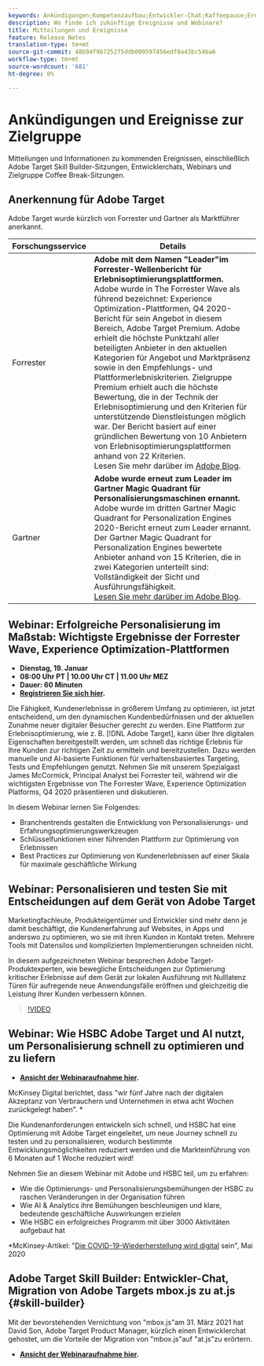 ```yaml
---
keywords: Ankündigungen;Kompetenzaufbau;Entwickler-Chat;Kaffeepause;Ereignisse;Forrester;Gartner;Webinar
description: Wo finde ich zukünftige Ereignisse und Webinare?
title: Mitteilungen und Ereignisse
feature: Release Notes
translation-type: tm+mt
source-git-commit: 48b94f967252f5ddb009597456edf0a43bc54ba6
workflow-type: tm+mt
source-wordcount: '681'
ht-degree: 0%

---
```



# Ankündigungen und Ereignisse zur Zielgruppe

Mitteilungen und Informationen zu kommenden Ereignissen, einschließlich Adobe Target Skill Builder-Sitzungen, Entwicklerchats, Webinars und Zielgruppe Coffee Break-Sitzungen.

## Anerkennung für Adobe Target

Adobe Target wurde kürzlich von Forrester und Gartner als Marktführer anerkannt.

| Forschungsservice | Details |
| --- | --- |
| Forrester | **Adobe mit dem Namen &quot;Leader&quot;im Forrester-Wellenbericht für Erlebnisoptimierungsplattformen.**<br> Adobe wurde in The Forrester Wave als führend bezeichnet: Experience Optimization-Plattformen, Q4 2020-Bericht für sein Angebot in diesem Bereich, Adobe Target Premium. Adobe erhielt die höchste Punktzahl aller beteiligten Anbieter in den aktuellen Kategorien für Angebot und Marktpräsenz sowie in den Empfehlungs- und Plattformerlebniskriterien. Zielgruppe Premium erhielt auch die höchste Bewertung, die in der Technik der Erlebnisoptimierung und den Kriterien für unterstützende Dienstleistungen möglich war. Der Bericht basiert auf einer gründlichen Bewertung von 10 Anbietern von Erlebnisoptimierungsplattformen anhand von 22 Kriterien.<br>Lesen Sie mehr darüber im  [Adobe Blog](https://blog.adobe.com/en/2020/11/24/adobe-named-leader-in-forrester-wave-report-experience-optimization-platforms.html). |
| Gartner | **Adobe wurde erneut zum Leader im Gartner Magic Quadrant für Personalisierungsmaschinen ernannt.**<br> Adobe wurde im dritten Gartner Magic Quadrant for Personalization Engines 2020-Bericht erneut zum Leader ernannt. Der Gartner Magic Quadrant for Personalization Engines bewertete Anbieter anhand von 15 Kriterien, die in zwei Kategorien unterteilt sind: Vollständigkeit der Sicht und Ausführungsfähigkeit.<br>[Lesen Sie mehr darüber im Adobe Blog](https://theblog.adobe.com/adobe-again-named-leader-in-gartner-magic-quadrant-for-personalization-engines/). |

## Webinar: Erfolgreiche Personalisierung im Maßstab: Wichtigste Ergebnisse der Forrester Wave, Experience Optimization-Plattformen

* **Dienstag, 19. Januar**
* **08:00 Uhr PT | 10.00 Uhr CT | 11.00 Uhr MEZ**
* **Dauer: 60 Minuten**
* **[Registrieren Sie sich hier](https://www.adobeeventsonline.com/Webinar/2021/Personalization/index.php?source=998).**

Die Fähigkeit, Kundenerlebnisse in größerem Umfang zu optimieren, ist jetzt entscheidend, um den dynamischen Kundenbedürfnissen und der aktuellen Zunahme neuer digitaler Besucher gerecht zu werden. Eine Plattform zur Erlebnisoptimierung, wie z. B. [!DNL Adobe Target], kann über Ihre digitalen Eigenschaften bereitgestellt werden, um schnell das richtige Erlebnis für Ihre Kunden zur richtigen Zeit zu ermitteln und bereitzustellen. Dazu werden manuelle und AI-basierte Funktionen für verhaltensbasiertes Targeting, Tests und Empfehlungen genutzt. Nehmen Sie mit unserem Spezialgast James McCormick, Principal Analyst bei Forrester teil, während wir die wichtigsten Ergebnisse von The Forrester Wave, Experience Optimization Platforms, Q4 2020 präsentieren und diskutieren.

In diesem Webinar lernen Sie Folgendes:

* Branchentrends gestalten die Entwicklung von Personalisierungs- und Erfahrungsoptimierungswerkzeugen
* Schlüsselfunktionen einer führenden Plattform zur Optimierung von Erlebnissen
* Best Practices zur Optimierung von Kundenerlebnissen auf einer Skala für maximale geschäftliche Wirkung

## Webinar: Personalisieren und testen Sie mit Entscheidungen auf dem Gerät von Adobe Target

Marketingfachleute, Produkteigentümer und Entwickler sind mehr denn je damit beschäftigt, die Kundenerfahrung auf Websites, in Apps und anderswo zu optimieren, wo sie mit ihren Kunden in Kontakt treten. Mehrere Tools mit Datensilos und komplizierten Implementierungen schneiden nicht.

In diesem aufgezeichneten Webinar besprechen Adobe Target-Produktexperten, wie bewegliche Entscheidungen zur Optimierung kritischer Erlebnisse auf dem Gerät zur lokalen Ausführung mit Nulllatenz Türen für aufregende neue Anwendungsfälle eröffnen und gleichzeitig die Leistung Ihrer Kunden verbessern können.

>[!VIDEO](https://video.tv.adobe.com/v/328148)

## Webinar: Wie HSBC Adobe Target und AI nutzt, um Personalisierung schnell zu optimieren und zu liefern

* **[Ansicht der Webinaraufnahme hier](https://seminars.adobeconnect.com/ps4ozlg7qfdy/?proto=true).**

McKinsey Digital berichtet, dass &quot;wir fünf Jahre nach der digitalen Akzeptanz von Verbrauchern und Unternehmen in etwa acht Wochen zurückgelegt haben&quot;. *

Die Kundenanforderungen entwickeln sich schnell, und HSBC hat eine Optimierung mit Adobe Target eingeleitet, um neue Journey schnell zu testen und zu personalisieren, wodurch bestimmte Entwicklungsmöglichkeiten reduziert werden und die Markteinführung von 6 Monaten auf 1 Woche reduziert wird!

Nehmen Sie an diesem Webinar mit Adobe und HSBC teil, um zu erfahren:

* Wie die Optimierungs- und Personalisierungsbemühungen der HSBC zu raschen Veränderungen in der Organisation führen
* Wie AI &amp; Analytics ihre Bemühungen beschleunigen und klare, bedeutende geschäftliche Auswirkungen erzielen
* Wie HSBC ein erfolgreiches Programm mit über 3000 Aktivitäten aufgebaut hat

*McKinsey-Artikel: &quot;[Die COVID-19-Wiederherstellung wird digital](https://www.mckinsey.com/business-functions/mckinsey-digital/our-insights/the-covid-19-recovery-will-be-digital-a-plan-for-the-first-90-days#) sein&quot;, Mai 2020

## Adobe Target Skill Builder: Entwickler-Chat, Migration von Adobe Targets mbox.js zu at.js {#skill-builder}

Mit der bevorstehenden Vernichtung von &quot;mbox.js&quot;am 31. März 2021 hat David Son, Adobe Target Product Manager, kürzlich einen Entwicklerchat gehostet, um die Vorteile der Migration von &quot;mbox.js&quot;auf &quot;at.js&quot;zu erörtern.

* **[Ansicht der Webinaraufnahme hier](https://seminars.adobeconnect.com/ptdo6mfo6qn6/?proto=true).**